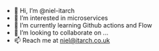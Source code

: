- 👋 Hi, I’m @niel-itarch
- 👀 I’m interested in microservices
- 🌱 I’m currently learning Github actions and Flow
- 💞️ I’m looking to collaborate on ...
- 📫 Reach me at niel@itarch.co.uk

<!---
niel-itarch/niel-itarch is a ✨ special ✨ repository because its `README.md` (this file) appears on your GitHub profile.
You can click the Preview link to take a look at your changes.
--->
